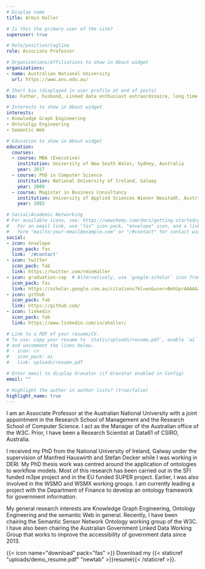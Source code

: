 ```yaml
---
# Display name
title: Armin Haller

# Is this the primary user of the site?
superuser: true

# Role/position/tagline
role: Associate Professor

# Organizations/Affiliations to show in About widget
organizations:
- name: Australian National University
  url: https://www.anu.edu.au/

# Short bio (displayed in user profile at end of posts)
bio: Father, husband, Linked data enthusiast extraordinaire, long time Twitter denier, Evangelist @W3CAustralia

# Interests to show in About widget
interests:
- Knowledge Graph Engineering
- Ontololgy Engineering
- Semantic Web

# Education to show in About widget
education:
  courses:
  - course: MBA (Executive)
    institution: University of New South Wales, Sydney, Australia
    year: 2017
  - course: PhD in Computer Science
    institution: National University of Ireland, Galway
    year: 2009
  - course: Magister in Business Consultancy
    institution: University of Applied Sciences Wiener Neustadt, Austria
    year: 2003

# Social/Academic Networking
# For available icons, see: https://wowchemy.com/docs/getting-started/page-builder/#icons
#   For an email link, use "fas" icon pack, "envelope" icon, and a link in the
#   form "mailto:your-email@example.com" or "/#contact" for contact widget.
social:
- icon: envelope
  icon_pack: fas
  link: '/#contact'
- icon: twitter
  icon_pack: fab
  link: https://twitter.com/rminHaller
- icon: graduation-cap  # Alternatively, use `google-scholar` icon from `ai` icon pack
  icon_pack: fas
  link: https://scholar.google.com.au/citations?hl=en&user=BehUprAAAAAJ
- icon: github
  icon_pack: fab
  link: https://github.com/
- icon: linkedin
  icon_pack: fab
  link: https://www.linkedin.com/in/ahaller/

# Link to a PDF of your resume/CV.
# To use: copy your resume to `static/uploads/resume.pdf`, enable `ai` icons in `params.toml`, 
# and uncomment the lines below.
# - icon: cv
#   icon_pack: ai
#   link: uploads/resume.pdf

# Enter email to display Gravatar (if Gravatar enabled in Config)
email: ""

# Highlight the author in author lists? (true/false)
highlight_name: true
---
```


I am an Associate Professor at the Australian National University with a joint appointment in the Research School of Management and the Research School of Computer Science. I act as the Manager of the Australian office of the W3C. Prior, I have been a Research Scientist at Data61 of CSIRO, Australia.

I received my PhD from the National University of Ireland, Galway under the supervision of Manfred Hauswirth and Stefan Decker while I was working in DERI. My PhD thesis work was centred around the application of ontologies to workflow models. Most of this research has been carried out in the SFI funded m3pe project and in the EU funded SUPER project. Earlier, I was also involved in the WSMO and WSMX working groups. I am currently leading a project with the Department of Finance to develop an ontology framework for government information.

My general research interests are Knowledge Graph Engineering, Ontology Engineering and the semantic Web in general. Recently, I have been chairing the Semantic Sensor Network Ontology working group of the W3C. I have also been chairing the Australian Government Linked Data Working Group that works to improve the accessibility of government data since 2013.

{{< icon name="download" pack="fas" >}} Download my {{< staticref "uploads/demo_resume.pdf" "newtab" >}}resumé{{< /staticref >}}.
